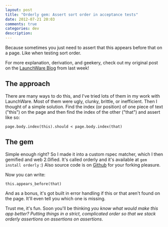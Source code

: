 ```yaml
---
layout: post
title: "Orderly gem: Assert sort order in acceptance tests"
date: 2012-07-21 20:03
comments: true
categories: dev
description:
---
```

Because sometimes you just need to assert that this appears before that on a page. Like when testing sort order.

For more explanation, derivation, and geekery, check out my original post on the [LaunchWare Blog](http://launchware.com/articles/acceptance-testing-asserting-sort-order) from last week!

## The approach
There are many ways to do this, and I've tried lots of them in my work with LaunchWare. Most of them were ugly, clunky, brittle, or inefficient. Then I thought of a simple solution. Find the index (or position) of one piece of text ("this") on the page and then find the index of the other ("that") and assert like so:

    page.body.index(this).should < page.body.index(that)

## The gem
Simple enough right? So I made it into a custom rspec matcher, which I then gemified and web 2.0ified. It's called orderly and it's available at ```gem install orderly``` :) Also source code is on [Github](https://github.com/jmondo/orderly) for your forking pleasure.

Now you can write:

    this.appears_before(that)

And as a bonus, it's got built in error handling if this or that aren't found on the page. It'll even tell you which one is missing.

Trust me, it's fun. Soon you'll be thinking _you know what would make this app better? Putting things in a strict, complicated order so that we stack orderly assertions on assertions on assertions_.
